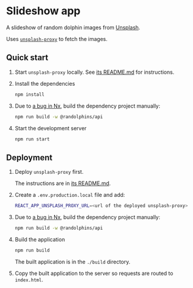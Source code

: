 # Slideshow app

A slideshow of random dolphin images from [Unsplash](https://unsplash.com/).

Uses [`unsplash-proxy`](../unsplash-proxy) to fetch the images.

## Quick start

1. Start `unsplash-proxy` locally. See [its
   README.md](../unsplash-proxy/README.md) for instructions.

1. Install the dependencies

   ```sh
   npm install
   ```

1. Due to [a bug in Nx](https://github.com/nrwl/nx/issues/19312), build the dependency project manually:

   ```sh
   npm run build -w @randolphins/api
   ```

1. Start the development server

   ```sh
   npm run start
   ```

## Deployment

1. Deploy `unsplash-proxy` first.

   The instructions are in [its README.md](../unsplash-proxy/README.md).

1. Create a `.env.production.local` file and add:

   ```sh
   REACT_APP_UNSPLASH_PROXY_URL=<url of the deployed unsplash-proxy>
   ```

1. Due to [a bug in Nx](https://github.com/nrwl/nx/issues/19312), build the dependency project manually:

   ```sh
   npm run build -w @randolphins/api
   ```

1. Build the application

   ```sh
   npm run build
   ```

   The built application is in the `./build` directory.

1. Copy the built application to the server so requests are routed to `index.html`.
